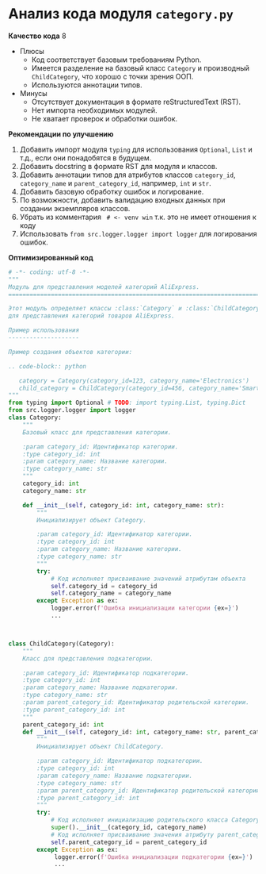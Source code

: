 # Анализ кода модуля `category.py`

**Качество кода**
8
- Плюсы
    - Код соответствует базовым требованиям Python.
    - Имеется разделение на базовый класс `Category` и производный `ChildCategory`, что хорошо с точки зрения ООП.
    -  Используются аннотации типов.
- Минусы
    - Отсутствует документация в формате reStructuredText (RST).
    - Нет импорта необходимых модулей.
    - Не хватает проверок и обработки ошибок.

**Рекомендации по улучшению**

1.  Добавить импорт модуля `typing` для использования `Optional`, `List` и т.д., если они понадобятся в будущем.
2.  Добавить docstring в формате RST для модуля и классов.
3.  Добавить аннотации типов для атрибутов классов `category_id`, `category_name` и `parent_category_id`, например, `int` и `str`.
4.  Добавить базовую обработку ошибок и логирование.
5.  По возможности, добавить валидацию входных данных при создании экземпляров классов.
6. Убрать из комментария ` # <- venv win` т.к. это не имеет отношения к коду
7. Использовать `from src.logger.logger import logger` для логирования ошибок.

**Оптимизированный код**

```python
# -*- coding: utf-8 -*-
"""
Модуль для представления моделей категорий AliExpress.
=========================================================================================

Этот модуль определяет классы :class:`Category` и :class:`ChildCategory`
для представления категорий товаров AliExpress.

Пример использования
--------------------

Пример создания объектов категории:

.. code-block:: python

   category = Category(category_id=123, category_name='Electronics')
   child_category = ChildCategory(category_id=456, category_name='Smartphones', parent_category_id=123)
"""
from typing import Optional # TODO: import typing.List, typing.Dict
from src.logger.logger import logger
class Category:
    """
    Базовый класс для представления категории.

    :param category_id: Идентификатор категории.
    :type category_id: int
    :param category_name: Название категории.
    :type category_name: str
    """
    category_id: int
    category_name: str

    def __init__(self, category_id: int, category_name: str):
        """
        Инициализирует объект Category.

        :param category_id: Идентификатор категории.
        :type category_id: int
        :param category_name: Название категории.
        :type category_name: str
        """
        try:
            # Код исполняет присваивание значений атрибутам объекта
            self.category_id = category_id
            self.category_name = category_name
        except Exception as ex:
            logger.error(f'Ошибка инициализации категории {ex=}')
            ...



class ChildCategory(Category):
    """
    Класс для представления подкатегории.

    :param category_id: Идентификатор подкатегории.
    :type category_id: int
    :param category_name: Название подкатегории.
    :type category_name: str
    :param parent_category_id: Идентификатор родительской категории.
    :type parent_category_id: int
    """
    parent_category_id: int
    def __init__(self, category_id: int, category_name: str, parent_category_id: int):
        """
        Инициализирует объект ChildCategory.

        :param category_id: Идентификатор подкатегории.
        :type category_id: int
        :param category_name: Название подкатегории.
        :type category_name: str
        :param parent_category_id: Идентификатор родительской категории.
        :type parent_category_id: int
        """
        try:
            # Код исполняет инициализацию родительского класса Category
            super().__init__(category_id, category_name)
            # Код исполняет присваивание значения атрибуту parent_category_id
            self.parent_category_id = parent_category_id
        except Exception as ex:
             logger.error(f'Ошибка инициализации подкатегории {ex=}')
             ...
```